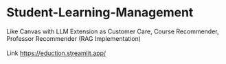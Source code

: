 # Student-Learning-Management
Like Canvas with LLM Extension as Customer Care, Course Recommender, Professor Recommender (RAG Implementation)<br><br>
Link 
https://eduction.streamlit.app/
